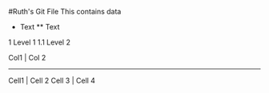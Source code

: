 #Ruth's Git File
This contains data

* Text
  ** Text

1 Level 1
  1.1 Level 2

Col1 | Col 2
________________
Cell1 | Cell 2
Cell 3 | Cell 4